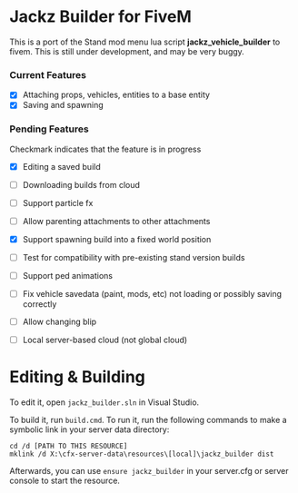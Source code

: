 # Jackz Builder for FiveM

This is a port of the Stand mod menu lua script **jackz_vehicle_builder** to fivem.
This is still under development, and may be very buggy.

### Current Features
 * [x] Attaching props, vehicles, entities to a base entity
 * [x] Saving and spawning

### Pending Features
Checkmark indicates that the feature is in progress

 * [x] Editing a saved build
 * [ ] Downloading builds from cloud
 * [ ] Support particle fx
 * [ ] Allow parenting attachments to other attachments
 * [x] Support spawning build into a fixed world position
 * [ ] Test for compatibility with pre-existing stand version builds
 * [ ] Support ped animations
 * [ ] Fix vehicle savedata (paint, mods, etc) not loading or possibly saving correctly
 * [ ] Allow changing blip
 * [ ] Local server-based cloud (not global cloud)


# Editing & Building

To edit it, open `jackz_builder.sln` in Visual Studio.

To build it, run `build.cmd`. To run it, run the following commands to make a symbolic link in your server data directory:

```dos
cd /d [PATH TO THIS RESOURCE]
mklink /d X:\cfx-server-data\resources\[local]\jackz_builder dist
```

Afterwards, you can use `ensure jackz_builder` in your server.cfg or server console to start the resource.